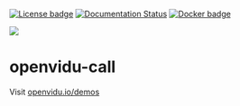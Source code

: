 [![License badge](https://img.shields.io/badge/license-Apache2-orange.svg)](http://www.apache.org/licenses/LICENSE-2.0)
[![Documentation Status](https://readthedocs.org/projects/openviduio-docs/badge/?version=stable)](https://docs.openvidu.io/en/stable/?badge=stable)
[![Docker badge](https://img.shields.io/docker/pulls/fiware/orion.svg)](https://hub.docker.com/r/openvidu/openvidu-call/)


[![][OpenViduLogo]](http://openvidu.io)

openvidu-call
===

Visit [openvidu.io/demos](http://openvidu.io/demos#3)

[OpenViduLogo]: https://secure.gravatar.com/avatar/5daba1d43042f2e4e85849733c8e5702?s=120

